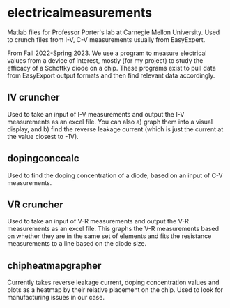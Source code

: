 # electricalmeasurements
Matlab files for Professor Porter's lab at Carnegie Mellon University. Used to crunch files from I-V, C-V measurements usually from EasyExpert.

From Fall 2022-Spring 2023. 
We use a program to measure electrical values from a device of interest, mostly (for my project) to study the efficacy of a Schottky diode on a chip. These programs exist to pull data from EasyExport output formats and then find relevant data accordingly.

## IV cruncher ##
Used to take an input of I-V measurements and output the I-V measurements as an excel file. You can also a) graph them into a visual display, and b) find the reverse leakage current (which is just the current at the value closest to -1V). 

## dopingconccalc ##
Used to find the doping concentration of a diode, based on an input of C-V measurements. 

## VR cruncher ##
Used to take an input of V-R measurements and output the V-R measurements as an excel file. This graphs the V-R measurements based on whether they are in the same set of elements and fits the resistance measurements to a line based on the diode size. 

## chipheatmapgrapher ##
Currently takes reverse leakage current, doping concentration values and plots as a heatmap by their relative placement on the chip. Used to look for manufacturing issues in our case.

